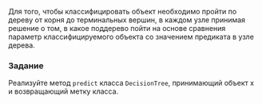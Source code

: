 Для того, чтобы классифицировать объект необходимо пройти по дереву от корня до терминальных вершин,
в каждом узле принимая решение о том, в какое поддерево пойти на основе сравнения параметр классифицируемого объекта со 
значением предиката в узле дерева.

### Задание

Реализуйте метод `predict` класса `DecisionTree`, принимающий объект x и возвращающий метку класса.
